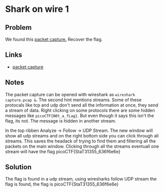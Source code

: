 # Shark on wire 1

## Problem

We found this [packet capture.](https://jupiter.challenges.picoctf.org/static/483e50268fe7e015c49caf51a69063d0/capture.pcap) Recover the flag.

## Links

* [packet capture](https://jupiter.challenges.picoctf.org/static/483e50268fe7e015c49caf51a69063d0/capture.pcap)

## Notes

The packet capture can be opened with wireshark as `wireshark capture.pcap &`.  The second hint mentions streams.  Some of these protocals like tcp and udp don't send all the information at once, they send a stream of data.  Right clicking on some protocols there are some hidden messages like `picoCTF{N0t_a_fLag}`.  But even though it says this isn't the flag, its not.  The message is hidden in another stream.

In the top ribben Analyze -> Follow -> UDP Stream.  The new window will show all udp streams and on the right bottom side you can click through all streams.  This saves the headack of trying to find them and filtering all the packets on the main window.  Clicking through all the streams eventuall one stream will have the flag picoCTF{StaT31355_636f6e6e}


## Solution

The flag is found in a udp stream, using wiresharks follow UDP stream the flag is found, the flag is picoCTF{StaT31355_636f6e6e}

